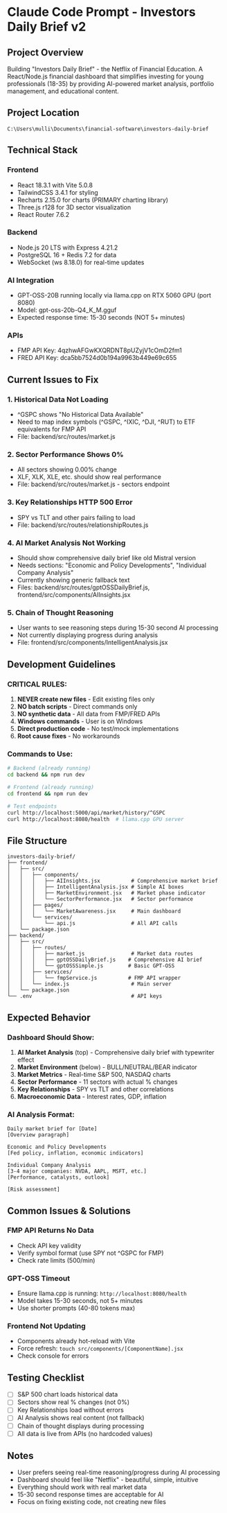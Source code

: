 # Claude Code Prompt - Investors Daily Brief v2

## Project Overview
Building "Investors Daily Brief" - the Netflix of Financial Education. A React/Node.js financial dashboard that simplifies investing for young professionals (18-35) by providing AI-powered market analysis, portfolio management, and educational content.

## Project Location
`C:\Users\mulli\Documents\financial-software\investors-daily-brief`

## Technical Stack
### Frontend
- React 18.3.1 with Vite 5.0.8 
- TailwindCSS 3.4.1 for styling
- Recharts 2.15.0 for charts (PRIMARY charting library)
- Three.js r128 for 3D sector visualization
- React Router 7.6.2

### Backend  
- Node.js 20 LTS with Express 4.21.2
- PostgreSQL 16 + Redis 7.2 for data
- WebSocket (ws 8.18.0) for real-time updates

### AI Integration
- GPT-OSS-20B running locally via llama.cpp on RTX 5060 GPU (port 8080)
- Model: gpt-oss-20b-Q4_K_M.gguf
- Expected response time: 15-30 seconds (NOT 5+ minutes)

### APIs
- FMP API Key: 4qzhwAFGwKXQRDNT8pUZyjV1cOmD2fm1
- FRED API Key: dca5bb7524d0b194a9963b449e69c655

## Current Issues to Fix

### 1. Historical Data Not Loading
- ^GSPC shows "No Historical Data Available"
- Need to map index symbols (^GSPC, ^IXIC, ^DJI, ^RUT) to ETF equivalents for FMP API
- File: backend/src/routes/market.js

### 2. Sector Performance Shows 0%
- All sectors showing 0.00% change
- XLF, XLK, XLE, etc. should show real performance
- File: backend/src/routes/market.js - sectors endpoint

### 3. Key Relationships HTTP 500 Error
- SPY vs TLT and other pairs failing to load
- File: backend/src/routes/relationshipRoutes.js

### 4. AI Market Analysis Not Working
- Should show comprehensive daily brief like old Mistral version
- Needs sections: "Economic and Policy Developments", "Individual Company Analysis"
- Currently showing generic fallback text
- Files: backend/src/routes/gptOSSDailyBrief.js, frontend/src/components/AIInsights.jsx

### 5. Chain of Thought Reasoning
- User wants to see reasoning steps during 15-30 second AI processing
- Not currently displaying progress during analysis
- File: frontend/src/components/IntelligentAnalysis.jsx

## Development Guidelines

### CRITICAL RULES:
1. **NEVER create new files** - Edit existing files only
2. **NO batch scripts** - Direct commands only
3. **NO synthetic data** - All data from FMP/FRED APIs
4. **Windows commands** - User is on Windows
5. **Direct production code** - No test/mock implementations
6. **Root cause fixes** - No workarounds

### Commands to Use:
```bash
# Backend (already running)
cd backend && npm run dev

# Frontend (already running)  
cd frontend && npm run dev

# Test endpoints
curl http://localhost:5000/api/market/history/^GSPC
curl http://localhost:8080/health  # llama.cpp GPU server
```

## File Structure
```
investors-daily-brief/
├── frontend/
│   ├── src/
│   │   ├── components/
│   │   │   ├── AIInsights.jsx          # Comprehensive market brief
│   │   │   ├── IntelligentAnalysis.jsx # Simple AI boxes
│   │   │   ├── MarketEnvironment.jsx   # Market phase indicator
│   │   │   └── SectorPerformance.jsx   # Sector performance
│   │   ├── pages/
│   │   │   └── MarketAwareness.jsx     # Main dashboard
│   │   └── services/
│   │       └── api.js                  # All API calls
│   └── package.json
├── backend/
│   ├── src/
│   │   ├── routes/
│   │   │   ├── market.js               # Market data routes
│   │   │   ├── gptOSSDailyBrief.js    # Comprehensive AI brief
│   │   │   └── gptOSSSimple.js        # Basic GPT-OSS
│   │   ├── services/
│   │   │   └── fmpService.js          # FMP API wrapper
│   │   └── index.js                    # Main server
│   └── package.json
└── .env                                # API keys
```

## Expected Behavior

### Dashboard Should Show:
1. **AI Market Analysis** (top) - Comprehensive daily brief with typewriter effect
2. **Market Environment** (below) - BULL/NEUTRAL/BEAR indicator  
3. **Market Metrics** - Real-time S&P 500, NASDAQ charts
4. **Sector Performance** - 11 sectors with actual % changes
5. **Key Relationships** - SPY vs TLT and other correlations
6. **Macroeconomic Data** - Interest rates, GDP, inflation

### AI Analysis Format:
```
Daily market brief for [Date]
[Overview paragraph]

Economic and Policy Developments
[Fed policy, inflation, economic indicators]

Individual Company Analysis  
[3-4 major companies: NVDA, AAPL, MSFT, etc.]
[Performance, catalysts, outlook]

[Risk assessment]
```

## Common Issues & Solutions

### FMP API Returns No Data
- Check API key validity
- Verify symbol format (use SPY not ^GSPC for FMP)
- Check rate limits (500/min)

### GPT-OSS Timeout
- Ensure llama.cpp is running: `http://localhost:8080/health`
- Model takes 15-30 seconds, not 5+ minutes
- Use shorter prompts (40-80 tokens max)

### Frontend Not Updating
- Components already hot-reload with Vite
- Force refresh: `touch src/components/[ComponentName].jsx`
- Check console for errors

## Testing Checklist
- [ ] S&P 500 chart loads historical data
- [ ] Sectors show real % changes (not 0%)
- [ ] Key Relationships load without errors
- [ ] AI Analysis shows real content (not fallback)
- [ ] Chain of thought displays during processing
- [ ] All data is live from APIs (no hardcoded values)

## Notes
- User prefers seeing real-time reasoning/progress during AI processing
- Dashboard should feel like "Netflix" - beautiful, simple, intuitive
- Everything should work with real market data
- 15-30 second response times are acceptable for AI
- Focus on fixing existing code, not creating new files
